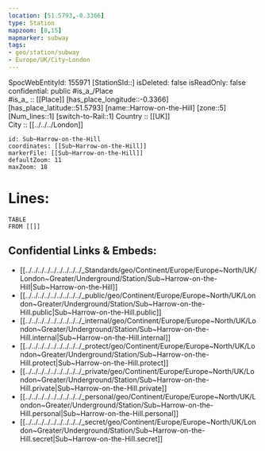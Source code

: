 ```yaml
---
location: [51.5793,-0.3366] 
type: Station 
mapzoom: [8,15] 
mapmarker: subway 
tags:
- geo/station/subway
- Europe/UK/City~London
---
```

SpocWebEntityId: 155971
[StationSId::] 
isDeleted: false
isReadOnly: false
confidential: public
#is_a_/Place  
#is_a_ :: [[Place]] 
[has_place_longitude::-0.3366] 
[has_place_latitude::51.5793] 
[name::Harrow-on-the-Hill] 
[zone::5] 
[Num_lines::1] 
[switch-to-Rail::1] 
Country :: [[UK]]  
City :: [[../../../London]]  


```leaflet
id: Sub~Harrow-on-the-Hill
coordinates: [[Sub~Harrow-on-the-Hill]] 
markerFile: [[Sub~Harrow-on-the-Hill]] 
defaultZoom: 11 
maxZoom: 18
```


# Lines: 
```dataview
TABLE 
FROM [[]] 
```

## Confidential Links & Embeds: 
- [[../../../../../../../../../_Standards/geo/Continent/Europe/Europe~North/UK/London~Greater/Underground/Station/Sub~Harrow-on-the-Hill|Sub~Harrow-on-the-Hill]] 
- [[../../../../../../../../../_public/geo/Continent/Europe/Europe~North/UK/London~Greater/Underground/Station/Sub~Harrow-on-the-Hill.public|Sub~Harrow-on-the-Hill.public]] 
- [[../../../../../../../../../_internal/geo/Continent/Europe/Europe~North/UK/London~Greater/Underground/Station/Sub~Harrow-on-the-Hill.internal|Sub~Harrow-on-the-Hill.internal]] 
- [[../../../../../../../../../_protect/geo/Continent/Europe/Europe~North/UK/London~Greater/Underground/Station/Sub~Harrow-on-the-Hill.protect|Sub~Harrow-on-the-Hill.protect]] 
- [[../../../../../../../../../_private/geo/Continent/Europe/Europe~North/UK/London~Greater/Underground/Station/Sub~Harrow-on-the-Hill.private|Sub~Harrow-on-the-Hill.private]] 
- [[../../../../../../../../../_personal/geo/Continent/Europe/Europe~North/UK/London~Greater/Underground/Station/Sub~Harrow-on-the-Hill.personal|Sub~Harrow-on-the-Hill.personal]] 
- [[../../../../../../../../../_secret/geo/Continent/Europe/Europe~North/UK/London~Greater/Underground/Station/Sub~Harrow-on-the-Hill.secret|Sub~Harrow-on-the-Hill.secret]] 

